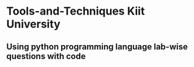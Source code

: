 # Tools-and-Techniques Kiit University
## Using python programming language lab-wise questions with code
